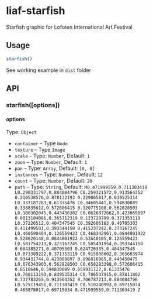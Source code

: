 # liaf-starfish
Starfish graphic for Lofoten International Art Festival

## Usage

```javascript
starfish()
```

See working example in `dist` folder

## API

### starfish([options])

#### options

Type: `Object`

* `container` – Type `Node`
* `texture` – Type `Image`
* `scale` – Type: `Number`, Default: `1`
* `zoom` – Type: `Number`, Default: `1`
* `pan` – Type: `Array`, Default: `[0, 0]`
* `instances` – Type: `Number`, Default: `12`
* `count` – Type: `Number`, Default: `20`
* `path` – Type: `String`, Default: `M0.471999559,0.711303419 L0.290331797,0.884084796 C0.259321572,0.913564352 0.210538576,0.878132193 0.229005817,0.839525314 L0.337187283,0.61335476 C0.34605441,0.594830089 0.338835612,0.572606415 0.320775108,0.562828503 L0.100302045,0.443436302 C0.0626872662,0.423069897 0.0813104086,0.365712319 0.123729789,0.371353119 L0.37226512,0.404347545 C0.392606183,0.40705303 0.411499501,0.393344158 0.415237242,0.373167245 L0.460590404,0.126559423 C0.468342961,0.0844801922 0.528620148,0.0844801922 0.53640105,0.126559423 L0.581754213,0.373167245 C0.585491954,0.393344158 0.604385271,0.40705303 0.624726335,0.404347545 L0.873389222,0.371353119 C0.915808602,0.365683974 0.934431744,0.423069897 0.896816965,0.443450475 L0.676343903,0.562828503 C0.658283398,0.572606415 0.6510646,0.594830089 0.659931727,0.61335476 L0.768113193,0.839525314 C0.786537915,0.87811802 0.737783265,0.913564352 0.706787213,0.884084796 L0.525119451,0.711303419 C0.510240993,0.69715034 0.486878017,0.69715034 0.471999559,0.711303419 Z`
